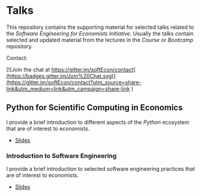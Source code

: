 # Talks

This repository contains the supporting material for selected talks related to the *Software Engineering for Economists Initiative*. Usually the talks contain selected and updated material from the lectures in the *Course* or *Bootcamp* repository.

Contact:

[![Join the chat at https://gitter.im/softEcon/contact](https://badges.gitter.im/Join%20Chat.svg)](https://gitter.im/softEcon/contact?utm_source=share-link&utm_medium=link&utm_campaign=share-link
)

## Python for Scientific Computing in Economics

I provide a brief introduction to different aspects of the *Python* ecosystem that are of interest to economists.

* [Slides](http://nbviewer.jupyter.org/format/slides/github/softEcon/talks/blob/master/scientific_python/talk.ipynb)

### Introduction to Software Engineering

I provide a brief introduction to selected software engineering practices that are of interest to economists.

* [Slides](http://nbviewer.jupyter.org/format/slides/github/softEcon/talks/blob/master/introduction_software_engineering/talk.ipynb)
